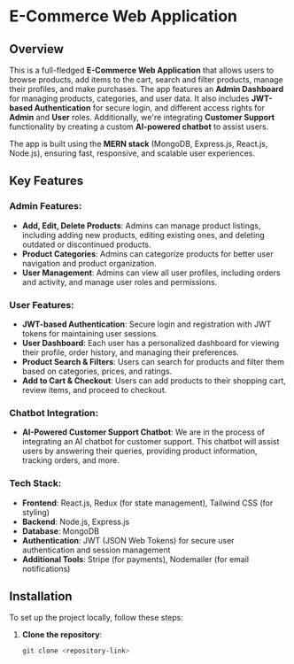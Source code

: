 # E-Commerce Web Application

## Overview

This is a full-fledged **E-Commerce Web Application** that allows users to browse products, add items to the cart, search and filter products, manage their profiles, and make purchases. The app features an **Admin Dashboard** for managing products, categories, and user data. It also includes **JWT-based Authentication** for secure login, and different access rights for **Admin** and **User** roles. Additionally, we're integrating **Customer Support** functionality by creating a custom **AI-powered chatbot** to assist users.

The app is built using the **MERN stack** (MongoDB, Express.js, React.js, Node.js), ensuring fast, responsive, and scalable user experiences.

## Key Features

### **Admin Features**:
- **Add, Edit, Delete Products**: Admins can manage product listings, including adding new products, editing existing ones, and deleting outdated or discontinued products.
- **Product Categories**: Admins can categorize products for better user navigation and product organization.
- **User Management**: Admins can view all user profiles, including orders and activity, and manage user roles and permissions.

### **User Features**:
- **JWT-based Authentication**: Secure login and registration with JWT tokens for maintaining user sessions.
- **User Dashboard**: Each user has a personalized dashboard for viewing their profile, order history, and managing their preferences.
- **Product Search & Filters**: Users can search for products and filter them based on categories, prices, and ratings.
- **Add to Cart & Checkout**: Users can add products to their shopping cart, review items, and proceed to checkout.

### **Chatbot Integration**:
- **AI-Powered Customer Support Chatbot**: We are in the process of integrating an AI chatbot for customer support. This chatbot will assist users by answering their queries, providing product information, tracking orders, and more.

### **Tech Stack**:
- **Frontend**: React.js, Redux (for state management), Tailwind CSS (for styling)
- **Backend**: Node.js, Express.js
- **Database**: MongoDB
- **Authentication**: JWT (JSON Web Tokens) for secure user authentication and session management
- **Additional Tools**: Stripe (for payments), Nodemailer (for email notifications)

## Installation

To set up the project locally, follow these steps:

1. **Clone the repository**:
   ```bash
   git clone <repository-link>
